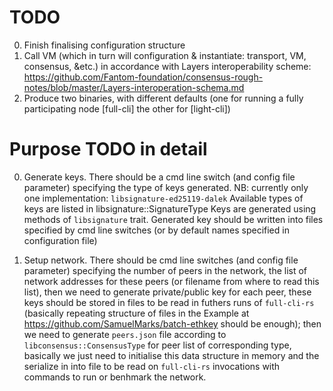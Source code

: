TODO
====

  0. Finish finalising configuration structure
  1. Call VM (which in turn will configuration & instantiate: transport, VM, consensus, &etc.) in accordance with Layers interoperability scheme: https://github.com/Fantom-foundation/consensus-rough-notes/blob/master/Layers-interoperation-schema.md
  2. Produce two binaries, with different defaults (one for running a fully participating node [full-cli] the other for [light-cli])

Purpose TODO in detail
====
0. Generate keys. There should be a cmd line switch (and config file parameter) specifying the type of keys generated.
NB: currently only one implementation: `libsignature-ed25119-dalek`
Available types of keys are listed in libsignature::SignatureType
Keys are generated using methods of `libsignature` trait.
Generated key should be written into files specified by cmd line switches (or by default names specified in configuration file)

1. Setup network. There should be cmd line switches (and config file parameter) specifying the number of peers in the network,
the list of network addresses for these peers (or filename from where to read this list),
then we need to generate private/public key for each peer, these keys should be stored in files to be read in futhers runs of `full-cli-rs` (basically repeating structure of files in the Example at https://github.com/SamuelMarks/batch-ethkey should be enough);
then we need to generate `peers.json` file according to `libconsensus::ConsensusType` for peer list of corresponding type,
basically we just need to initialise this data structure in memory and the serialize in into file to be read on `full-cli-rs`
invocations with commands to run or benhmark the network.
